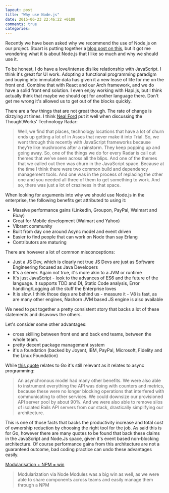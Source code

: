```yaml
---
layout: post
title: "Why use Node.js"
date: 2015-06-23 22:46:22 +0100
comments: true
categories: 
---
```


Recently we have been asked why we recommend the use of Node.js on our project. Stuart is putting together a [blog post on this](https://docs.google.com/a/red-badger.com/document/d/1gb1ILf2erEhlhFZurLBPQstMt1Jm__E7TTdnmT1nb14/edit?usp=sharing_eid), but it got me wondering what it is about Node.js that I like so much and why we should use it.

To be honest, I do have a love/intense dislike relationship with JavaScript. I think it's great for UI work. Adopting a functional programming paradigm and buying into immutable data has given it a new lease of life for me on the front end. Combine that with React and our Arch framework, and we do have a solid front end solution. I even enjoy working with Hapi.js, but I think actually think that maybe we should opt for another language there. Don't get me wrong it's allowed us to get out of the blocks quickly.

There are a few things that are not great though. The rate of change is dizzying at times. I think [Neal Ford](http://devchat.tv/ruby-rogues/195-rr-building-your-technology-radar-with-neal-ford) put it well when discussing the ThoughtWorks' Technology Radar:

>Well, we find that places, technology locations that have a lot of churn ends up getting a lot of  in Asses that never make it into Trial. So, we went through this recently with JavaScript frameworks because they’re like mushrooms after a rainstorm. They keep popping up and going away. So, one of the things we do for every Radar is call out themes that we’ve seen across all the blips. And one of the themes that we called out then was churn in the JavaScript space. Because at the time I think there were two common build and dependency management tools. And one was in the process of replacing the other one and you needed all three of them to get something to work. And so, there was just a lot of craziness in that space.

When looking for arguments into why we should use Node.js in the enterprise, the following benefits get attributed to using it: 

* Massive performance gains (LinkedIn, Groupon, PayPal, Walmart and Ebay)
* Great for Mobile development (Walmart and Yahoo)
* Vibrant community
* Built from day one around Async model and event driven
* Easier to find people that can work on Node than say Erlang
* Contributors are maturing

There are however a lot of common misconceptions:

* Just a JS Dev, which is clearly not true JS Devs are just as Software Engineering focused as Java Developers
* It's a server. Again not true, it's more akin to a JVM or runtime
* It's just JavaScript - look to the advances of ES6 and the future of the language. It supports TDD and DI, Static Code analysis, Error handling/Logging all the stuff the Enterprise loves
* It is slow. I think those days are behind us - measure it - V8 is fast, as are many other engines, Nashorn JVM based JS engine is also available

We need to put together a pretty consistent story that backs a lot of these statements and disavows the others. 

Let's consider some other advantages:

* cross skilling between front end and back end teams, between the whole team.
* pretty decent package management system
* it's a foundation (backed by Joyent, IBM, PayPal, Microsoft, Fidelity and the Linux Foundation)

While [this quote](http://blog.parse.com/learn/how-we-moved-our-api-from-ruby-to-go-and-saved-our-sanity/?utm_source=rubyweekly&utm_medium=email) relates to Go it's still relevant as it relates to async programming:

>An asynchronous model had many other benefits. We were also able to instrument everything the API was doing with counters and metrics, because these were no longer blocking operations that interfered with communicating to other services. We could downsize our provisioned API server pool by about 90%. And we were also able to remove silos of isolated Rails API servers from our stack, drastically simplifying our architecture.

This is one of those facts that backs the productivity increase and total cost of ownership reduction by choosing the right tool for the job. As said this is for Go, however there are many quotes to be found that back these claims in the JavaScript and Node.Js space, given it's event based non-blocking architecture. Of course performance gains from this architecture are not a guaranteed outcome, bad coding practice can undo these advantages easily.

[Modularisation + NPM = win](https://www.talentbuddy.co/blog/building-with-node-js-at-the-new-york-times/?utm_source=nodeweekly&utm_medium=email)

> Modularization via Node Modules was a big win as well, as we were able to share components across teams and easily manage them through a NPM
